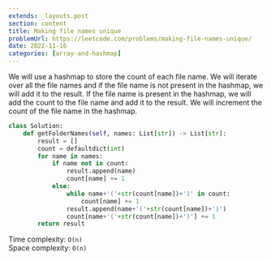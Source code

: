 ```yaml
---
extends: _layouts.post
section: content
title: Making file names unique
problemUrl: https://leetcode.com/problems/making-file-names-unique/
date: 2022-11-16
categories: [array-and-hashmap]
---
```


We will use a hashmap to store the count of each file name. We will iterate over all the file names and if the file name is not present in the hashmap, we will add it to the result. If the file name is present in the hashmap, we will add the count to the file name and add it to the result. We will increment the count of the file name in the hashmap.

```python
class Solution:
    def getFolderNames(self, names: List[str]) -> List[str]:
        result = []
        count = defaultdict(int)
        for name in names:
            if name not in count:
                result.append(name)
                count[name] += 1
            else:
                while name+'('+str(count[name])+')' in count:
                    count[name] += 1
                result.append(name+'('+str(count[name])+')')
                count[name+'('+str(count[name])+')'] += 1
        return result
```

Time complexity: `O(n)` <br/>
Space complexity: `O(n)`